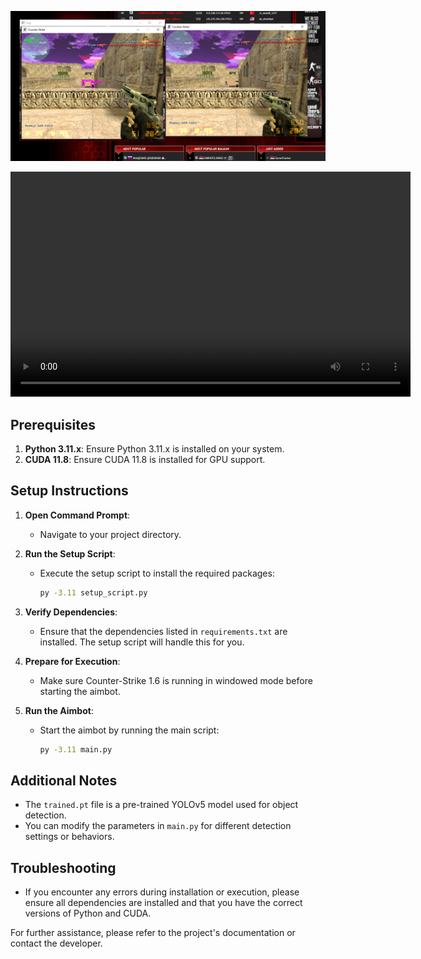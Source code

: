 ![Showcase](showcase.png)

<video width="640" height="360" controls>
  <source src="video.mp4" type="video/mp4">
  Your browser does not support the video tag.
</video>

## Prerequisites

1. **Python 3.11.x**: Ensure Python 3.11.x is installed on your system.
2. **CUDA 11.8**: Ensure CUDA 11.8 is installed for GPU support.

## Setup Instructions

1. **Open Command Prompt**:
   - Navigate to your project directory.

2. **Run the Setup Script**:
   - Execute the setup script to install the required packages:
     ```bash
     py -3.11 setup_script.py
     ```

3. **Verify Dependencies**:
   - Ensure that the dependencies listed in `requirements.txt` are installed. The setup script will handle this for you.

4. **Prepare for Execution**:
   - Make sure Counter-Strike 1.6 is running in windowed mode before starting the aimbot.

5. **Run the Aimbot**:
   - Start the aimbot by running the main script:
     ```bash
     py -3.11 main.py
     ```

## Additional Notes

- The `trained.pt` file is a pre-trained YOLOv5 model used for object detection.
- You can modify the parameters in `main.py` for different detection settings or behaviors.

## Troubleshooting

- If you encounter any errors during installation or execution, please ensure all dependencies are installed and that you have the correct versions of Python and CUDA.

For further assistance, please refer to the project's documentation or contact the developer.
